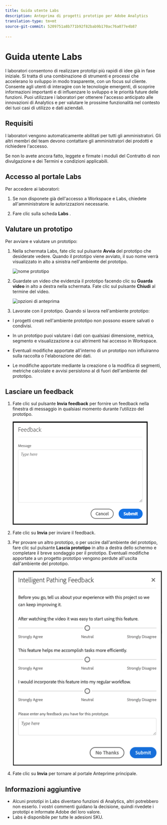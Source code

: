 ```yaml
---
title: Guida utente Labs
description: Anteprima di progetti prototipo per Adobe Analytics
translation-type: tm+mt
source-git-commit: 5209751a8b771b92f82bab9b170ac76a077e4b87

---
```




# Guida utente Labs

I laboratori consentono di realizzare prototipi più rapidi di idee già in fase iniziale. Si tratta di una combinazione di strumenti e processi che accelerano lo sviluppo in modo trasparente, con un focus sul cliente. Consente agli utenti di interagire con le tecnologie emergenti, di scoprire informazioni importanti e di influenzare lo sviluppo e le priorità future delle funzioni. Puoi utilizzare i laboratori per ottenere l&#39;accesso anticipato alle innovazioni di Analytics e per valutare le prossime funzionalità nel contesto dei tuoi casi di utilizzo e dati aziendali.

## Requisiti

I laboratori vengono automaticamente abilitati per tutti gli amministratori. Gli altri membri del team devono contattare gli amministratori dei prodotti e richiedere l&#39;accesso.

Se non lo avete ancora fatto, leggete e firmate i moduli del Contratto di non divulgazione e dei Termini e condizioni applicabili.

## Accesso al portale Labs

Per accedere ai laboratori:

1. Se non disponete già dell&#39;accesso a Workspace e Labs, chiedete all&#39;amministratore le autorizzazioni necessarie.

1. Fare clic sulla scheda **Labs** .

## Valutare un prototipo

Per avviare e valutare un prototipo:

1. Nella schermata Labs, fate clic sul pulsante **Avvia** del prototipo che desiderate vedere. Quando il prototipo viene avviato, il suo nome verrà visualizzato in alto a sinistra nell&#39;ambiente del prototipo.

   ![nome prototipo](https://user-images.githubusercontent.com/29133525/58670566-c03b6c00-82fc-11e9-8b29-ee34260c4024.png)

1. Guardate un video che evidenzia il prototipo facendo clic su **Guarda video** in alto a destra nella schermata. Fate clic sul pulsante **Chiudi** al termine del video.

   ![opzioni di anteprima](https://user-images.githubusercontent.com/29133525/58670261-a2213c00-82fb-11e9-88db-cc839c98fdab.png)

1. Lavorate con il prototipo. Quando si lavora nell&#39;ambiente prototipo:

* I progetti creati nell&#39;ambiente prototipo non possono essere salvati o condivisi.

* In un prototipo puoi valutare i dati con qualsiasi dimensione, metrica, segmento e visualizzazione a cui altrimenti hai accesso in Workspace.

* Eventuali modifiche apportate all&#39;interno di un prototipo non influiranno sulla raccolta o l&#39;elaborazione dei dati.

* Le modifiche apportate mediante la creazione o la modifica di segmenti, metriche calcolate e avvisi persistono al di fuori dell&#39;ambiente del prototipo.

## Lasciare un feedback

1. Fate clic sul pulsante **Invia feedback** per fornire un feedback nella finestra di messaggio in qualsiasi momento durante l’utilizzo del prototipo.

   ![feedback_box](assets/give_feedback.png)

1. Fate clic su **Invia** per inviare il feedback.

1. Per provare un altro prototipo, o per uscire dall&#39;ambiente del prototipo, fare clic sul pulsante **Lascia prototipo** in alto a destra dello schermo e completare il breve sondaggio per il prototipo. Eventuali modifiche apportate a un progetto prototipo vengono perdute all&#39;uscita dall&#39;ambiente del prototipo.

   ![nuovo feedback](assets/short-survey.png)

1. Fate clic su **Invia** per tornare al portale Anteprime principale.

## Informazioni aggiuntive

* Alcuni prototipi in Labs diventano funzioni di Analytics, altri potrebbero non esserlo. I vostri commenti guidano la decisione, quindi rivedete i prototipi e informate Adobe del loro valore.
* Labs è disponibile per tutte le adesioni SKU.
